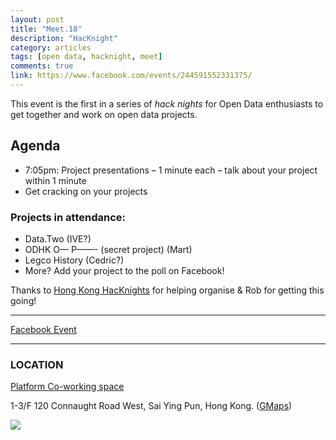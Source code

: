 ```yaml
---
layout: post
title: "Meet.18"
description: "HacKnight"
category: articles
tags: [open data, hacknight, meet]
comments: true
link: https://www.facebook.com/events/244591552331375/
---
```


This event is the first in a series of _hack nights_ for Open Data enthusiasts to get together and work on open data projects.

## Agenda
* 7:05pm: Project presentations – 1 minute each – talk about your project within 1 minute
* Get cracking on your projects

### Projects in attendance:

* Data.Two (IVE?)
* ODHK O— P——- (secret project) (Mart)
* Legco History (Cedric?)
* More? Add your project to the poll on Facebook!

Thanks to [Hong Kong HacKnights](https://www.facebook.com/hongkonghacknights?ref=stream) for helping organise & Rob for getting this going!

--------------

[Facebook Event](https://www.facebook.com/events/244591552331375/)

--------------

### LOCATION

[Platform Co-working space](http://www.platform.hk/)

1-3/F 120 Connaught Road West, Sai Ying Pun, Hong Kong. ([GMaps](https://www.google.com/maps/place/120+Connaught+Rd+W/@22.2906062,114.1498157,16z/data=!4m2!3m1!1s0x3404007f86938039:0x9ce4a67937130264))

![](http://blog.opendatahk.com/wp-content/uploads/2014/03/Screen-Shot-2014-03-18-at-5.38.09-pm.png)
